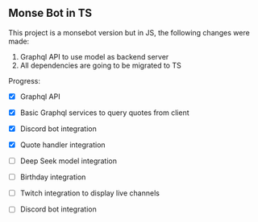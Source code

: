 ## Monse Bot in TS

This project is a monsebot version but in JS, the following changes were made:

1. Graphql API to use model as backend server
2. All dependencies are going to be migrated to TS


Progress:

- [x] Graphql API
- [x] Basic Graphql services to query quotes from client
- [x] Discord bot integration
- [x] Quote handler integration
- [ ] Deep Seek model integration
- [ ] Birthday integration
- [ ] Twitch integration to display live channels
- [ ] Discord bot integration



